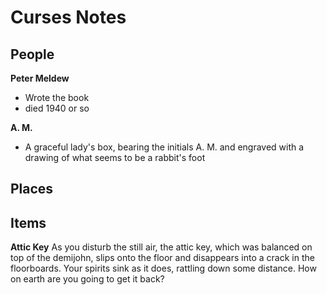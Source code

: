 # Curses Notes

## People


__Peter Meldew__
- Wrote the book
- died 1940 or so

__A. M.__
- A graceful lady's box, bearing the initials A. M. and engraved with a drawing of what seems to be a rabbit's foot
## Places


## Items

__Attic Key__
As you disturb the still air, the attic key, which was balanced on top of the demijohn, slips onto the floor and disappears into a crack in the floorboards. Your spirits sink as it does, rattling down some distance. How on earth are you going to get it back?
